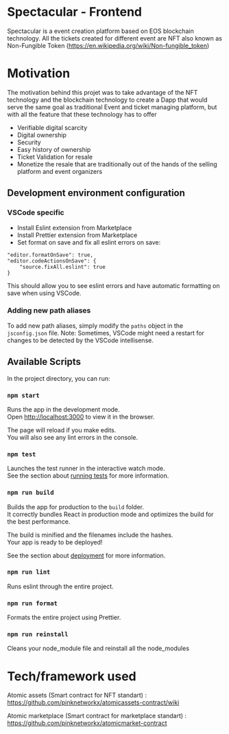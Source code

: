 # Spectacular - Frontend

Spectacular is a event creation platform based on EOS blockchain technology. All the tickets created for different event are NFT also known as Non-Fungible Token (https://en.wikipedia.org/wiki/Non-fungible_token)

# Motivation

The motivation behind this projet was to take advantage of the NFT technology and the blockchain technology to create a Dapp that would serve the same goal as traditional Event and ticket managing platform, but with all the feature that these technology has to offer 

- Verifiable digital scarcity
- Digital ownership
- Security 
- Easy history of ownership
- Ticket Validation for resale
- Monetize the resale that are traditionally out of the hands of the selling platform and event organizers

## Development environment configuration

### VSCode specific

-   Install Eslint extension from Marketplace
-   Install Prettier extension from Marketplace
-   Set format on save and fix all eslint errors on save:

```
"editor.formatOnSave": true,
"editor.codeActionsOnSave": {
    "source.fixAll.eslint": true
}
```

This should allow you to see eslint errors and have automatic formatting on save when using VSCode.

### Adding new path aliases

To add new path aliases, simply modify the `paths` object in the `jsconfig.json` file.
Note: Sometimes, VSCode might need a restart for changes to be detected by the VSCode intellisense.

## Available Scripts

In the project directory, you can run:

### `npm start`

Runs the app in the development mode.<br />
Open [http://localhost:3000](http://localhost:3000) to view it in the browser.

The page will reload if you make edits.<br />
You will also see any lint errors in the console.

### `npm test`

Launches the test runner in the interactive watch mode.<br />
See the section about [running tests](https://facebook.github.io/create-react-app/docs/running-tests) for more information.

### `npm run build`

Builds the app for production to the `build` folder.<br />
It correctly bundles React in production mode and optimizes the build for the best performance.

The build is minified and the filenames include the hashes.<br />
Your app is ready to be deployed!

See the section about [deployment](https://facebook.github.io/create-react-app/docs/deployment) for more information.

### `npm run lint`

Runs eslint through the entire project.

### `npm run format`

Formats the entire project using Prettier.

### `npm run reinstall`

Cleans your node_module file and reinstall all the node_modules

# Tech/framework used

Atomic assets (Smart contract for NFT standart) : https://github.com/pinknetworkx/atomicassets-contract/wiki

Atomic marketplace (Smart contract for marketplace standart)  : https://github.com/pinknetworkx/atomicmarket-contract
